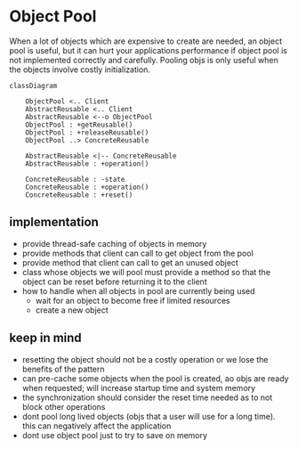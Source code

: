 # Object Pool

When a lot of objects which are expensive to create are needed, an object pool is useful, but it can hurt your 
applications performance if object pool is not implemented correctly and carefully. Pooling objs is only useful when the 
objects involve costly initialization.

```mermaid
classDiagram

    ObjectPool <.. Client
    AbstractReusable <.. Client
    AbstractReusable <--o ObjectPool
    ObjectPool : +getReusable()
    ObjectPool : +releaseReusable()
    ObjectPool ..> ConcreteReusable

    AbstractReusable <|-- ConcreteReusable
    AbstractReusable : +operation()

    ConcreteReusable : -state
    ConcreteReusable : +operation()
    ConcreteReusable : +reset()
```

## implementation

- provide thread-safe caching of objects in memory
- provide methods that client can call to get object from the pool
- provide method that client can call to get an unused object
- class whose objects we will pool must provide a method so that the object can be reset before returning it to the client
- how to handle when all objects in pool are currently being used
  - wait for an object to become free if limited resources 
  - create a new object

## keep in mind
- resetting the object should not be a costly operation or we lose the benefits of the pattern
- can pre-cache some objects when the pool is created, ao objs are ready when requested; will increase startup time and 
system memory
- the synchronization should consider the reset time needed as to not block other operations
- dont pool long lived objects (objs that a user will use for a long time). this can negatively affect the application
- dont use object pool just to try to save on memory
